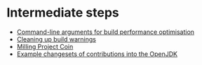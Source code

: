 # Intermediate steps

* [Command-line arguments for build performance optimisation](command-line_arguments_for_build_performance_optimisation.md)
* [Cleaning up build warnings](cleaning_up_build_warnings.md)
* [Milling Project Coin](milling_project_coin.md)
* [Example changesets of contributions into the OpenJDK](example_changesets_of_contributions_into_the_openjdk.md)